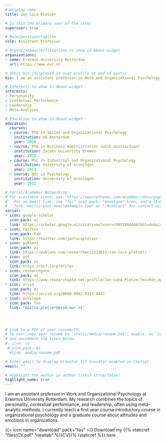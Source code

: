 ```yaml
---
# Display name
title: Jan Luca Pletzer

# Is this the primary user of the site?
superuser: true

# Role/position/tagline
role: Assistant Professor

# Organizations/Affiliations to show in About widget
organizations:
- name: Erasmus University Rotterdam
  url: https://www.eur.nl

# Short bio (displayed in user profile at end of posts)
bio: I am an assistant professor in Work and Organizational Psychology at Erasmus University Rotterdam. My research combines the topics of personality, contextual performance, and leadership, often using meta-analyses. I currently teach a first year introductory course in organizational psychology and a graduate course about attitudes and emotions in organizations.

# Interests to show in About widget
interests:
- Personality
- Contextual Performance
- Leadership
- Meta-Analyses

# Education to show in About widget
education:
  courses:
  - course: PhD in Social and Organizational Psychology
    institution: VU Amsterdam
    year: 2018
  - course: PhD in Business Administration (with distinction)
    institution: Jacobs University Bremen
    year: 2018
  - course: MSc in Industrial and Organizational Psychology
    institution: University of Groningen
    year: 2013
  - course: BSc in Psychology
    institution: University of Groningen
    year: 2012

# Social/Academic Networking
# For available icons, see: https://sourcethemes.com/academic/docs/page-builder/#icons
#   For an email link, use "fas" icon pack, "envelope" icon, and a link in the
#   form "mailto:your-email@example.com" or "/#contact" for contact widget.
social:
- icon: google-scholar
  icon_pack: ai
  link: https://scholar.google.nl/citations?user=cM9YI00AAAAJ&hl=de&oi=ao
- icon: twitter
  icon_pack: fab
  link: https://twitter.com/janlucapletzer
- icon: publons
  icon_pack: ai
  link: https://publons.com/researcher/1333013/jan-luca-pletzer/
- icon: osf
  icon_pack: ai
  link: https://osf.io/profile/
- icon: researchgate
  icon_pack: ai
  link: https://www.researchgate.net/profile/Jan-Luca-Pletzer?ev=hdr_xprf&_sg=n7eundi6T2zxtBrFOnwcHJz0mdZeDMcqGzqTP-Qcmhx2AR02QPz_Jj_XPs9dPdlYyPLxbv65m5iciWTVT8tyMmQQ
- icon: orcid
  icon_pack: ai
  link: https://orcid.org/0000-0002-8313-4447
- icon: envelope
  icon_pack: fas
  link: "mailto:pletzer@essb.eur.nl"




# Link to a PDF of your resume/CV.
# To use: copy your resume to `static/media/resume.pdf`, enable `ai` icons in `params.toml`, 
# and uncomment the lines below.
#- icon: cv
 # icon_pack: ai
  #link: media/resume.pdf

# Enter email to display Gravatar (if Gravatar enabled in Config)
email: ""

# Highlight the author in author lists? (true/false)
highlight_name: true
---
```


I am an assistant professor in Work and Organizational Psychology at Erasmus University Rotterdam. My research combines the topics of personality, contextual performance, and leadership, often using meta-analytic methods. I currently teach a first year course introductory course in organizational psychology and a graduate course about attitudes and emotions in organizations.

{{< icon name="download" pack="fas" >}} Download my {{% staticref "files/CV.pdf" "newtab" %}}CV{{% /staticref %}} here
